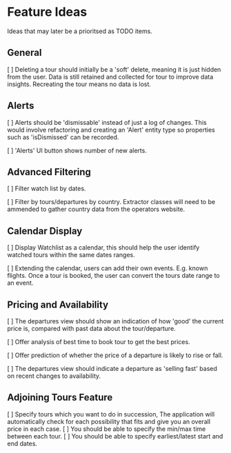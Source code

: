 # Feature Ideas
Ideas that may later be a prioritsed as TODO items.

## General

[ ] Deleting a tour should initially be a 'soft' delete, meaning it is just hidden from the user. Data is still retained and collected for tour to improve data insights. Recreating the tour means no data is lost.

## Alerts

[ ] Alerts should be 'dismissable' instead of just a log of changes. This would involve refactoring and creating an 'Alert' entity type so properties such as 'isDismissed' can be recorded.

[ ] 'Alerts' UI button shows number of new alerts.

## Advanced Filtering

[ ] Filter watch list by dates.

[ ] Filter by tours/departures by country. Extractor classes will need to be ammended to gather country data from the operators website. 


## Calendar Display

[ ] Display Watchlist as a calendar, this should help the user identify watched tours within the same dates ranges.

[ ] Extending the calendar, users can add their own events. E.g. known flights. Once a tour is booked, the user can convert the tours date range to an event.


## Pricing and Availability

[ ] The departures view should show an indication of how 'good' the current price is, compared with past data about the tour/departure.

[ ] Offer analysis of best time to book tour to get the best prices.

[ ] Offer prediction of whether the price of a departure is likely to rise or fall.

[ ] The departures view should indicate a departure as 'selling fast' based on recent changes to availability.

## Adjoining Tours Feature

[ ] Specify tours which you want to do in succession, The application will automatically check for each possibility that fits and give you an overall price in each case.
[ ] You should be able to specify the min/max time between each tour.
[ ] You should be able to specify earliest/latest start and end dates.